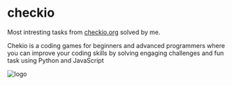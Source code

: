 # checkio
Most intresting tasks from [checkio.org](https://py.checkio.org) solved by me.

Chekio is a coding games for beginners and advanced programmers where you can improve your coding skills by solving engaging challenges and fun task using Python and JavaScript

![logo](https://github.com/hanumanman/checkio/blob/master/media/landing__m.png)

